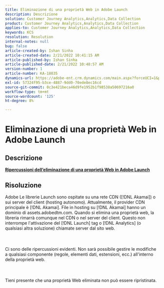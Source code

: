 ```yaml
---
title: Eliminazione di una proprietà Web in Adobe Launch
description: Descrizione
solution: Customer Journey Analytics,Analytics,Data Collection
product: Customer Journey Analytics,Analytics,Data Collection
applies-to: Customer Journey Analytics,Analytics,Data Collection
keywords: KCS
resolution: Resolution
internal-notes: null
bug: false
article-created-by: Ishan Sinha
article-created-date: 2/21/2022 10:41:15 AM
article-published-by: Ishan Sinha
article-published-date: 2/21/2022 10:48:57 AM
version-number: 1
article-number: KA-18035
dynamics-url: https://adobe-ent.crm.dynamics.com/main.aspx?forceUCI=1&pagetype=entityrecord&etn=knowledgearticle&id=8668adc9-0293-ec11-b400-000d3a58fa8c
exl-id: 57324f95-b3ce-4887-9dd0-70ede8ec16cd
source-git-commit: 0c3e421beca46d9fe1952b1f98538a50697216a0
workflow-type: tm+mt
source-wordcount: '125'
ht-degree: 8%

---
```


# Eliminazione di una proprietà Web in Adobe Launch

## Descrizione

<u><b>Ripercussioni dell’eliminazione di una proprietà Web in Adobe Launch</b></u>

## Risoluzione

Adobe Le librerie Launch sono ospitate su una rete CDN ([!DNL Akamai]) o sui server del client (hosting autonomo). Attualmente, il provider CDN principale è [!DNL Akamai]. File in hosting su [!DNL Akamai] hanno un dominio di assets.adobedtm.com. Quando si elimina una proprietà web, la libreria rimarrà comunque nel CDN o nel server del client. Questo non interrompe l&#39;attivazione del [!DNL Launch] tag o [!DNL Analytics] (o qualsiasi altra soluzione) chiamate server dal sito web.<br><br> <br><br>Ci sono delle ripercussioni evidenti. Non sarà possibile gestire le modifiche a qualsiasi componente (regole, elementi dati, estensioni, ecc.) all&#39;interno della proprietà web.<br><br> <br><br>Tieni presente che una proprietà Web eliminata non può essere ripristinata.
